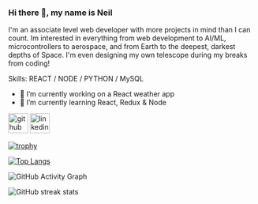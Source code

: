 ### Hi there 👋, my name is Neil
I'm an associate level web developer with more projects in mind than I can count. Im interested in everything from web development to AI/ML, microcontrollers to aerospace, and from Earth to the deepest, darkest depths of Space. I'm even designing my own telescope during my breaks from coding!

Skills: REACT / NODE / PYTHON / MySQL 

- 🔭 I’m currently working on a React weather app 
- 🌱 I’m currently learning React, Redux & Node 


[<img src='https://cdn.jsdelivr.net/npm/simple-icons@3.0.1/icons/github.svg' alt='github' height='40'>](https://github.com/NeilClack)  [<img src='https://cdn.jsdelivr.net/npm/simple-icons@3.0.1/icons/linkedin.svg' alt='linkedin' height='40'>](https://www.linkedin.com/in/NeilClack/)  

[![trophy](https://github-profile-trophy.vercel.app/?username=NeilClack)](https://github.com/ryo-ma/github-profile-trophy)

[![Top Langs](https://github-readme-stats.vercel.app/api/top-langs/?username=NeilClack)](https://github.com/anuraghazra/github-readme-stats)

![GitHub Activity Graph](https://activity-graph.herokuapp.com/graph?username=NeilClack)  

![GitHub streak stats](https://streak-stats.demolab.com/?user=NeilClack)  

